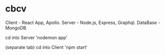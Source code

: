 # cbcv
Client - React App, Apollo. Server - Node.js, Express, Graphql. DataBase - MongoDB.

cd into Server
  'nodemon app'

(separate tab)
cd into Client
  'npm start'
